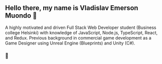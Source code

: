 ## Hello there, my name is Vladislav Emerson Muondo 👋
A highly motivated and driven Full Stack Web Developer student (Business college Helsinki) with knowledge of JavaScript, Node.js, TypeScript, React, and Redux. Previous background in commercial game development as a Game Designer using Unreal Engine (Blueprints) and Unity (C#).
### :circus_tent: 
